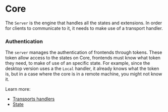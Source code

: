 # Core

The `Server` is the engine that handles all the states and extensions. In order for clients to communicate to it, it needs to make use of a transport handler.

### Authentication
The `server` manages the authentication of frontends through tokens. These token allow access to the states on Core, frontends must know what token they need, to make of use of an specific state. For example, since the desktop version uses a the `Local` handler, it already knows what the token is, but in a case where the core is in a remote machine, you might not know it.


Learn more:
- [Transports handlers](./transports.md)
- [State](./state.md)